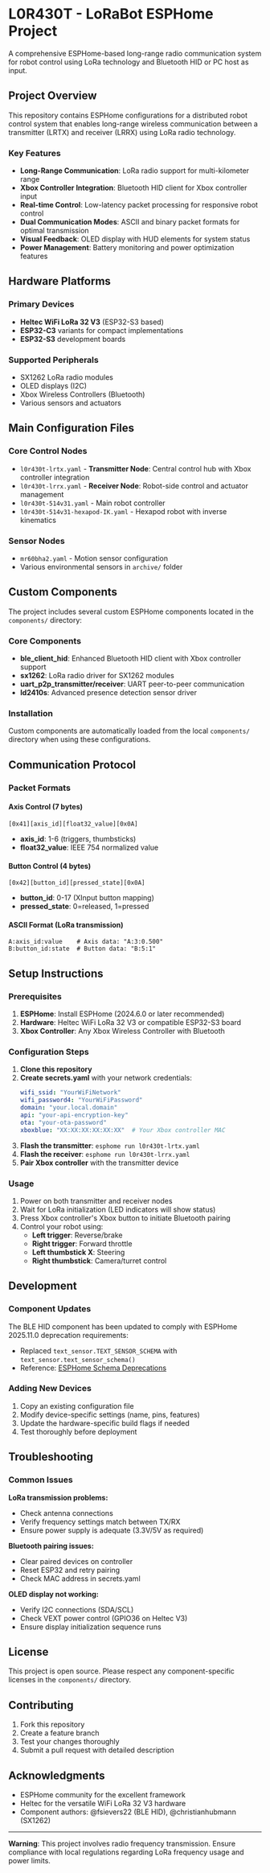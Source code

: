 # L0R430T - LoRaBot ESPHome Project

A comprehensive ESPHome-based long-range radio communication system for robot control using LoRa technology and Bluetooth HID or PC host as input.

## Project Overview

This repository contains ESPHome configurations for a distributed robot control system that enables long-range wireless communication between a transmitter (LRTX) and receiver (LRRX) using LoRa radio technology.

### Key Features

- **Long-Range Communication**: LoRa radio support for multi-kilometer range
- **Xbox Controller Integration**: Bluetooth HID client for Xbox controller input
- **Real-time Control**: Low-latency packet processing for responsive robot control
- **Dual Communication Modes**: ASCII and binary packet formats for optimal transmission
- **Visual Feedback**: OLED display with HUD elements for system status
- **Power Management**: Battery monitoring and power optimization features

## Hardware Platforms

### Primary Devices
- **Heltec WiFi LoRa 32 V3** (ESP32-S3 based)
- **ESP32-C3** variants for compact implementations
- **ESP32-S3** development boards

### Supported Peripherals
- SX1262 LoRa radio modules
- OLED displays (I2C)
- Xbox Wireless Controllers (Bluetooth)
- Various sensors and actuators

## Main Configuration Files

### Core Control Nodes
- `l0r430t-lrtx.yaml` - **Transmitter Node**: Central control hub with Xbox controller integration
- `l0r430t-lrrx.yaml` - **Receiver Node**: Robot-side control and actuator management
- `l0r430t-514v31.yaml` - Main robot controller
- `l0r430t-514v31-hexapod-IK.yaml` - Hexapod robot with inverse kinematics


### Sensor Nodes
- `mr60bha2.yaml` - Motion sensor configuration
- Various environmental sensors in `archive/` folder

## Custom Components

The project includes several custom ESPHome components located in the `components/` directory:

### Core Components
- **ble_client_hid**: Enhanced Bluetooth HID client with Xbox controller support
- **sx1262**: LoRa radio driver for SX1262 modules
- **uart_p2p_transmitter/receiver**: UART peer-to-peer communication
- **ld2410s**: Advanced presence detection sensor driver

### Installation
Custom components are automatically loaded from the local `components/` directory when using these configurations.

## Communication Protocol

### Packet Formats

#### Axis Control (7 bytes)
```
[0x41][axis_id][float32_value][0x0A]
```
- **axis_id**: 1-6 (triggers, thumbsticks)
- **float32_value**: IEEE 754 normalized value

#### Button Control (4 bytes)
```
[0x42][button_id][pressed_state][0x0A]
```
- **button_id**: 0-17 (XInput button mapping)
- **pressed_state**: 0=released, 1=pressed

#### ASCII Format (LoRa transmission)
```
A:axis_id:value    # Axis data: "A:3:0.500"
B:button_id:state  # Button data: "B:5:1"
```

## Setup Instructions

### Prerequisites
1. **ESPHome**: Install ESPHome (2024.6.0 or later recommended)
2. **Hardware**: Heltec WiFi LoRa 32 V3 or compatible ESP32-S3 board
3. **Xbox Controller**: Any Xbox Wireless Controller with Bluetooth

### Configuration Steps

1. **Clone this repository**
2. **Create secrets.yaml** with your network credentials:
   ```yaml
   wifi_ssid: "YourWiFiNetwork"
   wifi_password4: "YourWiFiPassword"
   domain: "your.local.domain"
   api: "your-api-encryption-key"
   ota: "your-ota-password"
   xboxblue: "XX:XX:XX:XX:XX:XX"  # Your Xbox controller MAC
   ```
3. **Flash the transmitter**: `esphome run l0r430t-lrtx.yaml`
4. **Flash the receiver**: `esphome run l0r430t-lrrx.yaml`
5. **Pair Xbox controller** with the transmitter device

### Usage

1. Power on both transmitter and receiver nodes
2. Wait for LoRa initialization (LED indicators will show status)
3. Press Xbox controller's Xbox button to initiate Bluetooth pairing
4. Control your robot using:
   - **Left trigger**: Reverse/brake
   - **Right trigger**: Forward throttle  
   - **Left thumbstick X**: Steering
   - **Right thumbstick**: Camera/turret control

## Development

### Component Updates

The BLE HID component has been updated to comply with ESPHome 2025.11.0 deprecation requirements:
- Replaced `text_sensor.TEXT_SENSOR_SCHEMA` with `text_sensor.text_sensor_schema()`
- Reference: [ESPHome Schema Deprecations](https://developers.esphome.io/blog/2025/05/14/_schema-deprecations/)

### Adding New Devices

1. Copy an existing configuration file
2. Modify device-specific settings (name, pins, features)
3. Update the hardware-specific build flags if needed
4. Test thoroughly before deployment

## Troubleshooting

### Common Issues

**LoRa transmission problems:**
- Check antenna connections
- Verify frequency settings match between TX/RX
- Ensure power supply is adequate (3.3V/5V as required)

**Bluetooth pairing issues:**
- Clear paired devices on controller
- Reset ESP32 and retry pairing
- Check MAC address in secrets.yaml

**OLED display not working:**
- Verify I2C connections (SDA/SCL)
- Check VEXT power control (GPIO36 on Heltec V3)
- Ensure display initialization sequence runs

## License

This project is open source. Please respect any component-specific licenses in the `components/` directory.

## Contributing

1. Fork this repository
2. Create a feature branch
3. Test your changes thoroughly
4. Submit a pull request with detailed description

## Acknowledgments

- ESPHome community for the excellent framework
- Heltec for the versatile WiFi LoRa 32 V3 hardware
- Component authors: @fsievers22 (BLE HID), @christianhubmann (SX1262)

---

**Warning**: This project involves radio frequency transmission. Ensure compliance with local regulations regarding LoRa frequency usage and power limits.
